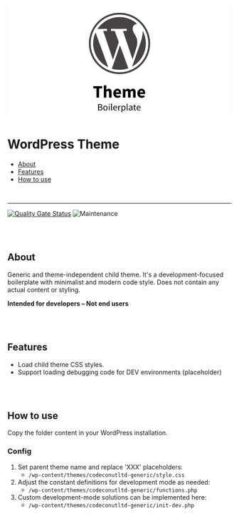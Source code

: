 ![WordPress Theme Boilerplate](teaser.png)

# WordPress Theme

- [About](#about)
- [Features](#features)
- [How to use](#how-to-use)

<br>

---

[![Quality Gate Status](https://sonarcloud.io/api/project_badges/measure?project=Codeconut-Ltd_WordPress-Theme-Boilerplate&metric=alert_status)](https://sonarcloud.io/dashboard?id=Codeconut-Ltd_WordPress-Theme-Boilerplate)
![Maintenance](https://img.shields.io/static/v1?label=maintained&message=unregular&color=inactive)

<br><br>

## About

Generic and theme-independent child theme. It's a development-focused boilerplate with minimalist and modern code style. Does not contain any actual content or styling.

**Intended for developers – Not end users**

<br><br>

## Features

- Load child theme CSS styles.
- Support loading debugging code for DEV environments (placeholder)

<br><br>

## How to use

Copy the folder content in your WordPress installation.

### Config

1. Set parent theme name and replace 'XXX' placeholders:
   - `/wp-content/themes/codeconutltd-generic/style.css`
2. Adjust the constant definitions for development mode as needed:
   - `/wp-content/themes/codeconutltd-generic/functions.php`
3. Custom development-mode solutions can be implemented here:
   - `/wp-content/themes/codeconutltd-generic/init-dev.php`
